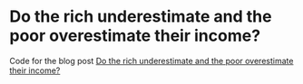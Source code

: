 # Do the rich underestimate and the poor overestimate their income?

Code for the blog post [Do the rich underestimate and the poor overestimate their income?](https://drbenvincent.medium.com/do-the-rich-overestimate-and-the-poor-overestimate-their-income-c88f6cb55684)